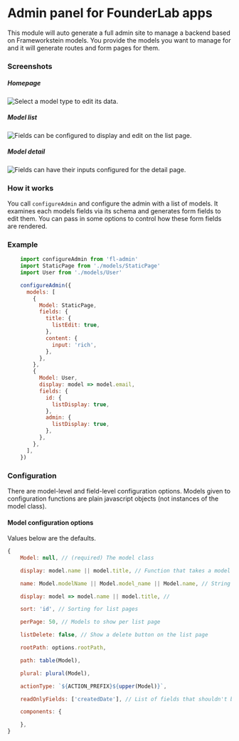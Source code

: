 # Admin panel for FounderLab apps

This module will auto generate a full admin site to manage a backend based on Frameworkstein models. You provide the models you want to manage for and it will generate routes and form pages for them.


### Screenshots

##### Homepage
![Select a model type to edit its data.](http://founderlab.github.io/fl-admin/home.png)

##### Model list
![Fields can be configured to display and edit on the list page.](http://founderlab.github.io/fl-admin/list.png)

##### Model detail
![Fields can have their inputs configured for the detail page.](http://founderlab.github.io/fl-admin/detail.png)


### How it works
You call `configureAdmin` and configure the admin with a list of models. It examines each models fields via its schema and generates form fields to edit them. You can pass in some options to control how these form fields are rendered.

### Example
```javascript
    import configureAdmin from 'fl-admin'
    import StaticPage from './models/StaticPage'
    import User from './models/User'

    configureAdmin({
      models: [
        {
          Model: StaticPage,
          fields: {
            title: {
              listEdit: true,
            },
            content: {
              input: 'rich',
            },
          },
        },
        {
          Model: User,
          display: model => model.email,
          fields: {
            id: {
              listDisplay: true,
            },
            admin: {
              listDisplay: true,
            },
          },
        },
      ],
    })
```

### Configuration
There are model-level and field-level configuration options. Models given to configuration functions are plain javascript objects (not instances of the model class).

#### Model configuration options
Values below are the defaults.

```javascript
{
    Model: null, // (required) The model class

    display: model.name || model.title, // Function that takes a model object and returns a string representation of it

    name: Model.modelName || Model.model_name || Model.name, // String representation of the model class

    display: model => model.name || model.title, // 

    sort: 'id', // Sorting for list pages

    perPage: 50, // Models to show per list page

    listDelete: false, // Show a delete button on the list page

    rootPath: options.rootPath, 

    path: table(Model), 

    plural: plural(Model), 

    actionType: `${ACTION_PREFIX}${upper(Model)}`,

    readOnlyFields: ['createdDate'], // List of fields that shouldn't be edited

    components: {

    },
}
```